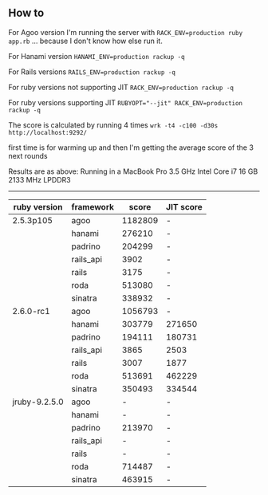 ## How to

For Agoo version I'm running the server with
`RACK_ENV=production ruby app.rb`
... because I don't know how else run it.

For Hanami version
`HANAMI_ENV=production rackup -q`

For Rails versions
`RAILS_ENV=production rackup -q`

For ruby versions not supporting JIT
`RACK_ENV=production rackup -q`

For ruby versions supporting JIT
`RUBYOPT="--jit" RACK_ENV=production rackup -q`

The score is calculated by running 4 times
`wrk -t4 -c100 -d30s http://localhost:9292/`

first time is for warming up and then I'm getting the average score of the 3 next rounds

Results are as above:
Running in a MacBook Pro 3.5 GHz Intel Core i7 16 GB 2133 MHz LPDDR3

---------------------------------------------------
| ruby version | framework | score   | JIT score  |
|--------------|-----------|---------|------------|
| 2.5.3p105    | agoo      | 1182809 |     -      |
|              | hanami    | 276210  |     -      |
|              | padrino   | 204299  |     -      |
|              | rails_api | 3902    |     -      |
|              | rails     | 3175    |     -      |
|              | roda      | 513080  |     -      |
|              | sinatra   | 338932  |     -      |
| 2.6.0-rc1    | agoo      | 1056793 |     -      |
|              | hanami    | 303779  |  271650    |
|              | padrino   | 194111  |  180731    |
|              | rails_api | 3865    |  2503      |
|              | rails     | 3007    |  1877      |
|              | roda      | 513691  |  462229    |
|              | sinatra   | 350493  |  334544    |
| jruby-9.2.5.0| agoo      |    -    |     -      |
|              | hanami    |    -    |     -      |
|              | padrino   | 213970  |     -      |
|              | rails_api |    -    |     -      |
|              | rails     |    -    |     -      |
|              | roda      | 714487  |     -      |
|              | sinatra   | 463915  |     -      |

